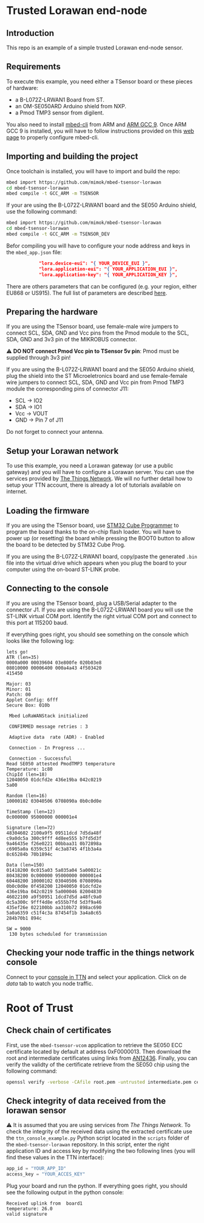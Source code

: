 # Trusted Lorawan end-node

## Introduction

This repo is an example of a simple trusted Lorawan end-node sensor.
 
## Requirements

To execute this example, you need either a TSensor board or these pieces of hardware:

- a B-L072Z-LRWAN1 Board from ST.
- an OM-SE050ARD Arduino shield from NXP.
- a Pmod TMP3 sensor from digilent.

You also need to install [mbed-cli](https://os.mbed.com/docs/mbed-os/v5.15/tools/developing-mbed-cli.html) from ARM
and [ARM GCC 9](https://developer.arm.com/tools-and-software/open-source-software/developer-tools/gnu-toolchain/gnu-rm).
Once ARM GCC 9 is installed, you will have to follow instructions provided on this [web page](https://os.mbed.com/docs/mbed-os/v5.15/tools/manual-installation.html)
to properly configure mbed-cli.

## Importing and building the project

Once toolchain is installed, you will have to import and build the repo:
```bash
mbed import https://github.com/mimok/mbed-tsensor-lorawan
cd mbed-tsensor-lorawan
mbed compile -t GCC_ARM -m TSENSOR
```
If your are using the B-L072Z-LRWAN1 board and the SE050 Arduino shield, use the following command:
```bash
mbed import https://github.com/mimok/mbed-tsensor-lorawan
cd mbed-tsensor-lorawan
mbed compile -t GCC_ARM -m TSENSOR_DEV
```

Befor compiling you will have to configure your node address and keys in the `mbed_app.json` file:
```json
			"lora.device-eui": "{ YOUR_DEVICE_EUI }",
			"lora.application-eui": "{ YOUR_APPLICATION_EUI }",
			"lora.application-key": "{ YOUR_APPLICATION_KEY }",
```
There are others parameters that can be configured (e.g. your region, either EU868 or US915).
The full list of parameters are described [here](https://os.mbed.com/teams/mbed-os-examples/code/mbed-os-example-lorawan/).

## Preparing the hardware

If you are using the TSensor board, use female-male wire jumpers to connect SCL, SDA, GND and Vcc pins
from the Pmod module to the SCL, SDA, GND and 3v3 pin of the MIKROBUS connector.

:warning: **DO NOT connect Pmod Vcc pin to TSensor 5v pin**: Pmod must be supplied through 3v3 pin!

If you are using the B-L072Z-LRWAN1 board and the SE050 Arduino shield, plug the shield into the ST Microeletronics board
and use female-female wire jumpers to connect SCL, SDA, GND and Vcc pin from Pmod TMP3 module the corresponding pins 
of connector J11:
- SCL -> IO2
- SDA -> IO1
- Vcc -> VOUT
- GND -> Pin 7 of J11

Do not forget to connect your antenna.

## Setup your Lorawan network

To use this example, you need a Lorawan gateway (or use a public gateway) and you will have to
configure a Lorawan server. You can use the services provided by [The Things Network](https://www.thethingsnetwork.org/).
We will no further detail how to setup your TTN account, there is already a lot of tutorials available on internet.

## Loading the firmware

If you are using the TSensor board, use [STM32 Cube Programmer](https://www.st.com/en/development-tools/stm32cubeprog.html) to program the board thanks to the on-chip flash loader.
You will have to power up (or resetting) the board while pressing the BOOT0 button to allow the board to be detected by STM32 Cube Prog.

If you are using the B-L072Z-LRWAN1 board, copy/paste the generated `.bin` file into the virtual 
drive which appears when you plug the board to your computer using the on-board ST-LINK probe.

## Connecting to the console

If you are using the TSensor board, plug a USB/Serial adapter to the connector J1. If you are using the B-L072Z-LRWAN1 board you will use the ST-LINK virtual COM port.
Identify the right virtual COM port and connect to this port at 115200 baud.

If everything goes right, you should see something on the console which looks like the following log:
```
lets go!
ATR (len=35)
0000a000 00039604 03e800fe 020b03e8
08010000 00006400 000a4a43 4f503420
415450

Major: 03
Minor: 01
Patch: 00
Applet Config: 6fff
Secure Box: 010b

 Mbed LoRaWANStack initialized

 CONFIRMED message retries : 3

 Adaptive data  rate (ADR) - Enabled

 Connection - In Progress ...

 Connection - Successful
Read SE050 attested PmodTMP3 temperature
Temperature: 1c80
ChipId (len=18)
12040050 01dcfd2e 436e19ba 042c0219
5a00

Random (len=16)
10000102 03040506 0708090a 0b0c0d0e

TimeStamp (len=12)
0c000000 95000000 000001e4

Signature (len=72)
48304602 2100a9f5 09511dcd 7d5da48f
c9a0dc5a 300c9fff 4d8ee555 b7fd5d3f
9a46435e f26e0221 00bbaa31 0b72898a
c6905a0a 6359c51f 4c3a8745 4f1b3a4a
8c65284b 70b1894c

Data (len=150)
01418200 0c015a03 5a035a04 5a00021c
80438200 0c000000 95000000 000001e4
60448200 10000102 03040506 0708090a
0b0c0d0e 0f458200 12040050 01dcfd2e
436e19ba 042c0219 5a000046 82004830
46022100 a9f50951 1dcd7d5d a48fc9a0
dc5a300c 9fff4d8e e555b7fd 5d3f9a46
435ef26e 022100bb aa310b72 898ac690
5a0a6359 c51f4c3a 87454f1b 3a4a8c65
284b70b1 894c

SW = 9000
 130 bytes scheduled for transmission
```

## Checking your node traffic in the things network console

Connect to your [console in TTN](https://console.thethingsnetwork.org/applications) and select your application.
Click on de *data* tab to watch you node traffic.

# Root of Trust

## Check chain of certificates

First, use the `mbed-tsensor-vcom` application to retrieve the SE050 ECC certificate located by default at address
0xF0000013. Then download the root and intermediate certificates using links from [AN12436](https://www.nxp.com/docs/en/application-note/AN12436.pdf).
Finally, you can verify the validty of the certificate retrieve from the SE050 chip using the following command:

```bash
openssl verify -verbose -CAfile root.pem -untrusted intermediate.pem certificate.pem
```

## Check integrity of data received from the lorawan sensor
:warning: It is assumed that you are using services from *The Things Network*.
To check the integrity of the received data using the extracted certificate use the `ttn_console_example.py`
Python script located in the `scripts` folder of the `mbed-tsensor-lorawan` repository.
In this script, enter the right application ID and access key by modifying the two following lines (you will find these values in the TTN interface):

```python
app_id = "YOUR_APP_ID"
access_key = "YOUR_ACCES_KEY"
```
Plug your board and run the python. If everything goes right, you should see the following output in the python
console:

```
Received uplink from  board1
temperature: 26.0
valid signature
```